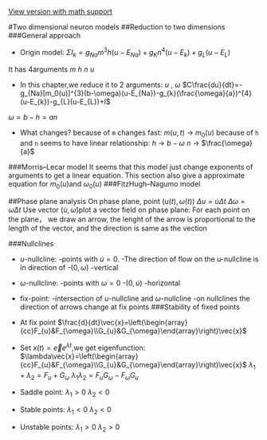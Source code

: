 [View version with math support](https://stackedit.io/viewer#!url=https://raw.githubusercontent.com/neuronstar/spiking-neuron-models/master/07.Reduction_to_two_dimensions_and_Phase_plane_analysis.md)




#Two  dimensional neuron models
##Reduction to two dimensions
###General approach
* Origin model:
$\Sigma I_{k}=g_{Na}m^{3}h(u-E_{Na})+g_{K}n^{4}(u-E_{k})+g_{L}(u-E_{L})$

It has 4arguments $m$ $h$ $n$ $u$
 
* In this chapter,we reduce it to 2 arguments: $u$ , $\omega$
$C\frac{du}{dt}=-g_{Na}[m_0(u)]^{3}(b-\omega)(u-E_{Na})-g_{k}(\frac{\omega}{a})^{4}(u-E_{k})-g_{L}(u-E_{L})+I$

$\omega = b - h = an$

* What changes?
because of `m` changes fast:
$m(u,t)$ -> $m_{0}(u)$
because of `h` and `n` seems to have linear relationship:
$h$        -> $b-\omega$
$n$        -> $\frac{\omega}{a}$

###Morris–Lecar model
It seems that this model  just change exponents of arguments to get a linear equation.
This section also give a approximate equation for $m_{0}(u)$and $\omega_{0}(u)$
###FitzHugh–Nagumo model

##Phase plane analysis
On phase plane, point $(u(t),\omega(t))$
$\Delta{u}=\dot{u}\Delta{t}$
$\Delta{\omega}=\dot{\omega}\Delta{t}$
Use vector $(\dot{u},\dot{\omega})$plot a vector field on phase plane:
For each point on the plane， we draw an arrow, the lenght of the arrow is  proportional to the length of the vector, and the direction is same as the vection

###Nullclines
* $u$-nullcline: 
-points with $\dot{u} = 0$.
-The direction of flow on the u-nullcline is in direction of -$(0,\dot{\omega})$
-vertical
* $\omega$-nullcline:
 -points with $\dot{\omega} = 0$
 -$(0,\dot{u})$
 -horizontal
* fix-point:
-intersection of $u$-nullcline and $\omega$-nullcline
-on nullclines the direction of arrows change at fix points
###Stability of fixed points

* At fix point
$\frac{d}{dt}\vec{x}=\left(\begin{array}{cc}F_{u}&F_{\omega}\\G_{u}&G_{\omega}\end{array}\right)\vec{x}$

* Set $x(t) =\vec{e}e^{λt}$,we get eigenfunction:
$\lambda\vec{x}=\left(\begin{array}{cc}F_{u}&F_{\omega}\\G_{u}&G_{\omega}\end{array}\right)\vec{x}$
$\lambda_{1}+\lambda_{2} = F_{u}+G_{\omega}$
$\lambda_{1}\lambda_{2} = F_{u}G_{\omega}-F_{\omega}G_{u}$

*  Saddle point:
$\lambda_{1}>0$
$\lambda_{2}<0$

* Stable points:
$\lambda_{1}<0$
$\lambda_{2}<0$

* Unstable points:
$\lambda_{1}>0$
$\lambda_{2}>0$
